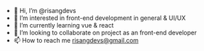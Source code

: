- 👋 Hi, I’m @risangdevs
- 👀 I’m interested in front-end development in general & UI/UX
- 🌱 I’m currently learning vue & react
- 💞️ I’m looking to collaborate on project as an front-end developer
- 📫 How to reach me risangdevs@gmail.com

<!---
risangdevs/risangdevs is a ✨ special ✨ repository because its `README.md` (this file) appears on your GitHub profile.
You can click the Preview link to take a look at your changes.
--->
